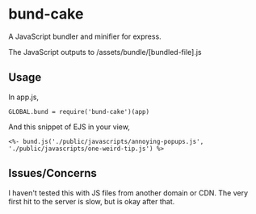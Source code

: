 # bund-cake

A JavaScript bundler and minifier for express.

The JavaScript outputs to /assets/bundle/[bundled-file].js

## Usage
In app.js, 
```
GLOBAL.bund = require('bund-cake')(app)
```

And this snippet of EJS in your view,

```
<%- bund.js('./public/javascripts/annoying-popups.js', './public/javascripts/one-weird-tip.js') %>
```

## Issues/Concerns
I haven't tested this with JS files from another domain or CDN.
The very first hit to the server is slow, but is okay after that.